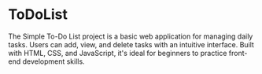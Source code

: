 # ToDoList
The Simple To-Do List project is a basic web application for managing daily tasks. Users can add, view, and delete tasks with an intuitive interface. Built with HTML, CSS, and JavaScript, it's ideal for beginners to practice front-end development skills.
